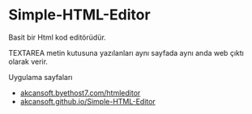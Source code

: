 # Simple-HTML-Editor
Basit bir Html kod editörüdür.

TEXTAREA metin kutusuna yazılanları aynı sayfada aynı anda web çıktı olarak verir.

Uygulama sayfaları
* <a href="http://akcansoft.byethost7.com/htmleditor/">akcansoft.byethost7.com/htmleditor</a>
* <a href="https://akcansoft.github.io/Simple-HTML-Editor">akcansoft.github.io/Simple-HTML-Editor</a>
